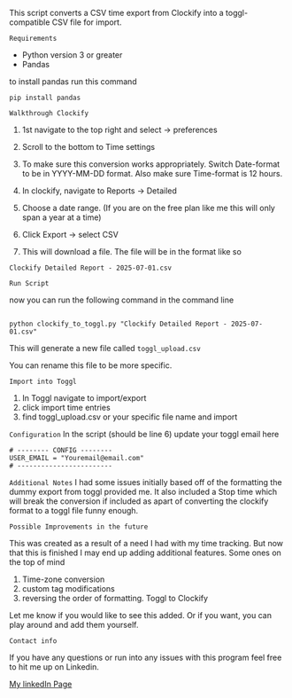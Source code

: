 This script converts a CSV time export from Clockify into a toggl-compatible CSV file for import. 

`Requirements` 

- Python version 3 or greater 
- Pandas 

to install pandas run this command 

```
pip install pandas
```




`Walkthrough Clockify`
1. 1st navigate  to the top right and select -> preferences 
2. Scroll to the bottom to Time settings
3. To make sure this conversion works appropriately. Switch Date-format to be in YYYY-MM-DD format. Also make sure Time-format is 12 hours.

3. In clockify, navigate to Reports -> Detailed 
4. Choose a date range. (If you are on the free plan like me this will only span a year at a time)
5. Click Export -> select CSV 
6. This will download a file. The file will be in the format like so 

```
Clockify Detailed Report - 2025-07-01.csv
```


`Run Script`

 now you can run the following command in the command line 

```

python clockify_to_toggl.py "Clockify Detailed Report - 2025-07-01.csv"

```

This will generate a new file called `toggl_upload.csv` 

You can rename this file to be more specific. 



`Import into Toggl`

1. In Toggl navigate to import/export 
2. click import time entries 
3. find toggl_upload.csv or your specific file name and import 


`Configuration` 
In the script (should be line 6) update your toggl email here 
```
# -------- CONFIG --------
USER_EMAIL = "Youremail@email.com"
# ------------------------
```


`Additional Notes` 
I had some issues initially based off of the formatting the dummy export from toggl provided me. It also included a Stop time which will break the conversion if included as apart of converting the clockify format to a toggl file funny enough.



`Possible Improvements in the future` 

This was created as a result of a need I had with my time tracking. But now that this is finished I may end up adding additional features. 
Some ones on the top of mind 
1. Time-zone conversion 
2. custom tag modifications 
3. reversing the order of formatting. Toggl to Clockify 

Let me know if you would like to see this added. Or if you want, you can play around and add them yourself. 



`Contact info`

If you have any questions or run into any issues with this program feel free to hit me up on Linkedin. 

[My linkedIn Page](https://www.linkedin.com/in/zane-lee-14496a297/)




